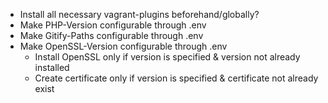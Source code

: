 - Install all necessary vagrant-plugins beforehand/globally? 
- Make PHP-Version configurable through .env
- Make Gitify-Paths configurable through .env
- Make OpenSSL-Version configurable through .env
    - Install OpenSSL only if version is specified & version not already installed
    - Create certificate only if version is specified & certificate not already exist
